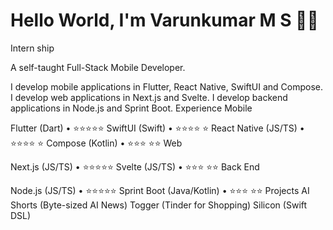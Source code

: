 # Hello World, I'm Varunkumar M S 👋🏽
Intern ship

A self-taught Full-Stack Mobile Developer.

I develop mobile applications in Flutter, React Native, SwiftUI and Compose.
I develop web applications in Next.js and Svelte.
I develop backend applications in Node.js and Sprint Boot.
Experience
Mobile

Flutter (Dart) • ⭐️⭐️⭐️⭐️⭐️
SwiftUI (Swift) • ⭐️⭐️⭐️⭐️ ⭐️
React Native (JS/TS) • ⭐️⭐️⭐️⭐️ ⭐️
Compose (Kotlin) • ⭐️⭐️⭐️ ⭐️⭐️
Web

Next.js (JS/TS) • ⭐️⭐️⭐️⭐️⭐️
Svelte (JS/TS) • ⭐️⭐️⭐️ ⭐️⭐️
Back End

Node.js (JS/TS) • ⭐️⭐️⭐️⭐️⭐️
Sprint Boot (Java/Kotlin) • ⭐️⭐️⭐️ ⭐️⭐️
Projects
AI Shorts (Byte-sized AI News)
Togger (Tinder for Shopping)
Silicon (Swift DSL)
